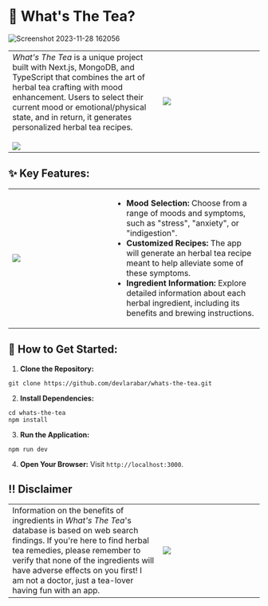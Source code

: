 # 🍵 What's The Tea?


![Screenshot 2023-11-28 162056](https://github.com/devlarabar/whats-the-tea/assets/122644200/3f902ce6-b83e-49e9-aec2-d530937dc982)


<table>
   <tr>
      <td width="60%">
         <em>What's The Tea</em> is a unique project built with Next.js, MongoDB, and TypeScript that combines the art of herbal tea crafting with mood enhancement. Users to select their current mood or emotional/physical state, and in return, it generates personalized herbal tea recipes.
         <br><br>
         <img src="https://skillicons.dev/icons?i=typescript,react,next,tailwind,mongodb," />
      </td>
      <td>
         <img src="https://media.tenor.com/4Co-QccFjp8AAAAC/whats-the.gif" style="margin: auto;">
      </td>
   </tr>
</table>

## ✨ Key Features:

<table>
   <tr>
      <td>
         <img src="https://media.tenor.com/VH5sTDquOrIAAAAC/thats-the-tea-jaida-essence-hall.gif">
      </td>
      <td width="60%">
         <ul>
            <li>
               <strong>Mood Selection:</strong> Choose from a range of moods and symptoms, such as "stress", "anxiety", or "indigestion".
            </li>
            <li>
               <strong>Customized Recipes:</strong> The app will generate an herbal tea recipe meant to help alleviate some of these symptoms.
            </li>
            <li>
               <strong>Ingredient Information:</strong> Explore detailed information about each herbal ingredient, including its benefits and brewing instructions.
            </li>
      </td>
   </tr>
</table>

## 📜 How to Get Started:

1. **Clone the Repository:**
```
git clone https://github.com/devlarabar/whats-the-tea.git
```

2. **Install Dependencies:**
```
cd whats-the-tea
npm install
```

3. **Run the Application:**
```
npm run dev
```

4. **Open Your Browser:**
Visit `http://localhost:3000`.

## ‼️ Disclaimer

<table>
   <tr>
      <td width="60%">
         Information on the benefits of ingredients in <em>What's The Tea</em>'s database is based on web search findings. If you're here to find herbal tea remedies, please remember to verify that none of the ingredients will have adverse effects on you first! I am not a doctor, just a tea-lover having fun with an app.
      </td>
      <td>
         <img src="https://media.tenor.com/G7X9exg08KIAAAAC/rupaul-all-tea.gif">
      </td>
   </tr>
</table>

